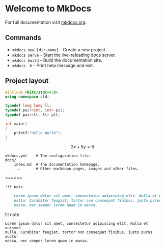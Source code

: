 # Welcome to MkDocs

For full documentation visit [mkdocs.org](https://www.mkdocs.org).

## Commands

* `mkdocs new [dir-name]` - Create a new project.
* `mkdocs serve` - Start the live-reloading docs server.
* `mkdocs build` - Build the documentation site.
* `mkdocs -h` - Print help message and exit.

## Project layout

``` cpp
#include <bits/stdc++.h>
using namespace std;

typedef long long ll;
typedef pair<int, int> pii;
typedef pair<ll, ll> pll;

int main()
{
    printf("Hello World");
}
```

$$
3x+5y=6
$$

    mkdocs.yml    # The configuration file.
    docs/
        index.md  # The documentation homepage.
        ...       # Other markdown pages, images and other files.

======

``` markdown title="Admonition"
!!! note

    Lorem ipsum dolor sit amet, consectetur adipiscing elit. Nulla et euismod
    nulla. Curabitur feugiat, tortor non consequat finibus, justo purus auctor
    massa, nec semper lorem quam in massa.
```


<div class="result" markdown>

!!! note

    Lorem ipsum dolor sit amet, consectetur adipiscing elit. Nulla et euismod
    nulla. Curabitur feugiat, tortor non consequat finibus, justo purus auctor
    massa, nec semper lorem quam in massa.
